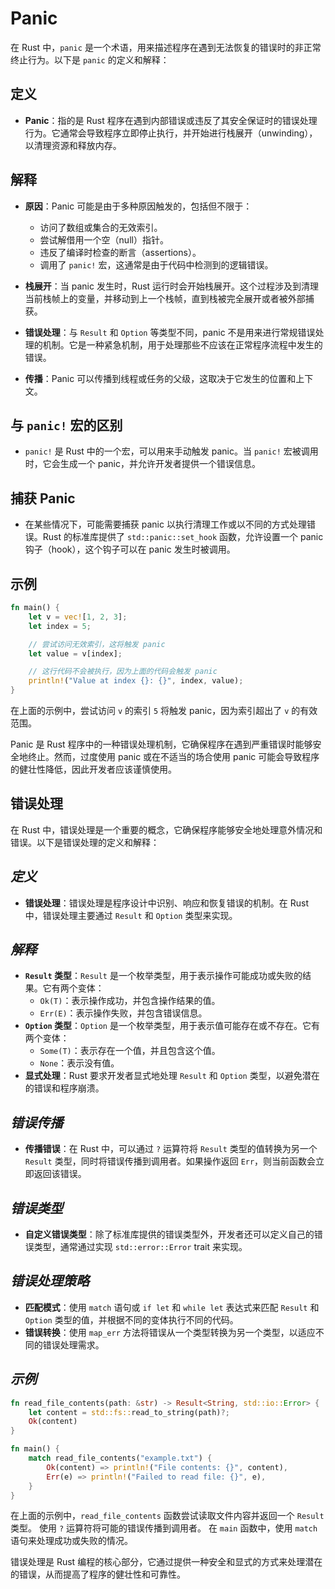 # Panic

在 Rust 中，`panic` 是一个术语，用来描述程序在遇到无法恢复的错误时的非正常终止行为。以下是 `panic` 的定义和解释：

## 定义

- **Panic**：指的是 Rust 程序在遇到内部错误或违反了其安全保证时的错误处理行为。它通常会导致程序立即停止执行，并开始进行栈展开（unwinding），以清理资源和释放内存。

## 解释

- **原因**：Panic 可能是由于多种原因触发的，包括但不限于：
  - 访问了数组或集合的无效索引。
  - 尝试解借用一个空（null）指针。
  - 违反了编译时检查的断言（assertions）。
  - 调用了 `panic!` 宏，这通常是由于代码中检测到的逻辑错误。

- **栈展开**：当 panic 发生时，Rust 运行时会开始栈展开。这个过程涉及到清理当前栈帧上的变量，并移动到上一个栈帧，直到栈被完全展开或者被外部捕获。
- **错误处理**：与 `Result` 和 `Option` 等类型不同，panic 不是用来进行常规错误处理的机制。它是一种紧急机制，用于处理那些不应该在正常程序流程中发生的错误。
- **传播**：Panic 可以传播到线程或任务的父级，这取决于它发生的位置和上下文。

## 与 `panic!` 宏的区别

- `panic!` 是 Rust 中的一个宏，可以用来手动触发 panic。当 `panic!` 宏被调用时，它会生成一个 panic，并允许开发者提供一个错误信息。

## 捕获 Panic

- 在某些情况下，可能需要捕获 panic 以执行清理工作或以不同的方式处理错误。Rust 的标准库提供了 `std::panic::set_hook` 函数，允许设置一个 panic 钩子（hook），这个钩子可以在 panic 发生时被调用。

## 示例

```rust
fn main() {
    let v = vec![1, 2, 3];
    let index = 5;

    // 尝试访问无效索引，这将触发 panic
    let value = v[index];

    // 这行代码不会被执行，因为上面的代码会触发 panic
    println!("Value at index {}: {}", index, value);
}
```

在上面的示例中，尝试访问 `v` 的索引 `5` 将触发 panic，因为索引超出了 `v` 的有效范围。

Panic 是 Rust 程序中的一种错误处理机制，它确保程序在遇到严重错误时能够安全地终止。然而，过度使用 panic 或在不适当的场合使用 panic 可能会导致程序的健壮性降低，因此开发者应该谨慎使用。

## 错误处理

在 Rust 中，错误处理是一个重要的概念，它确保程序能够安全地处理意外情况和错误。以下是错误处理的定义和解释：

## *定义*

- **错误处理**：错误处理是程序设计中识别、响应和恢复错误的机制。在 Rust 中，错误处理主要通过 `Result` 和 `Option` 类型来实现。

## *解释*

- **`Result` 类型**：`Result` 是一个枚举类型，用于表示操作可能成功或失败的结果。它有两个变体：
  - `Ok(T)`：表示操作成功，并包含操作结果的值。
  - `Err(E)`：表示操作失败，并包含错误信息。
- **`Option` 类型**：`Option` 是一个枚举类型，用于表示值可能存在或不存在。它有两个变体：
  - `Some(T)`：表示存在一个值，并且包含这个值。
  - `None`：表示没有值。
- **显式处理**：Rust 要求开发者显式地处理 `Result` 和 `Option` 类型，以避免潜在的错误和程序崩溃。

## *错误传播*

- **传播错误**：在 Rust 中，可以通过 `?` 运算符将 `Result` 类型的值转换为另一个 `Result` 类型，同时将错误传播到调用者。如果操作返回 `Err`，则当前函数会立即返回该错误。

## *错误类型*

- **自定义错误类型**：除了标准库提供的错误类型外，开发者还可以定义自己的错误类型，通常通过实现 `std::error::Error` trait 来实现。

## *错误处理策略*

- **匹配模式**：使用 `match` 语句或 `if let` 和 `while let` 表达式来匹配 `Result` 和 `Option` 类型的值，并根据不同的变体执行不同的代码。
- **错误转换**：使用 `map_err` 方法将错误从一个类型转换为另一个类型，以适应不同的错误处理需求。

## *示例*

```rust
fn read_file_contents(path: &str) -> Result<String, std::io::Error> {
    let content = std::fs::read_to_string(path)?;
    Ok(content)
}

fn main() {
    match read_file_contents("example.txt") {
        Ok(content) => println!("File contents: {}", content),
        Err(e) => println!("Failed to read file: {}", e),
    }
}
```

在上面的示例中，`read_file_contents` 函数尝试读取文件内容并返回一个 `Result` 类型。
使用 `?` 运算符将可能的错误传播到调用者。
在 `main` 函数中，使用 `match` 语句来处理成功或失败的情况。

错误处理是 Rust 编程的核心部分，它通过提供一种安全和显式的方式来处理潜在的错误，从而提高了程序的健壮性和可靠性。
